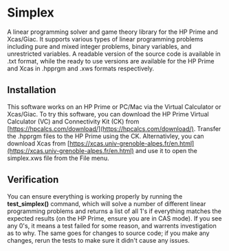 # Simplex
A linear programming solver and game theory library for the HP Prime and Xcas/Giac. It supports various types of linear programming problems including pure and mixed integer problems, binary variables, and unrestricted variables. A readable version of the source code is available in .txt format, while the ready to use versions are available for the HP Prime and Xcas in .hpprgm and .xws formats respectively.

## Installation
This software works on an HP Prime or PC/Mac via the Virtual Calculator or Xcas/Giac. To try this software, you can download the HP Prime Virtual Calculator (VC) and Connectivity Kit (CK) from [https://hpcalcs.com/download/](https://hpcalcs.com/download/). Transfer the .hpprgm files to the HP Prime using the CK. Alternativley, you can download Xcas from [https://xcas.univ-grenoble-alpes.fr/en.html](https://xcas.univ-grenoble-alpes.fr/en.html) and use it to open the simplex.xws file from the File menu.

## Verification
You can ensure everything is working properly by running the **test_simplex()** command, which will solve a number of different linear programming problems and returns a list of all 1's if everything matches the expected results (on the HP Prime, ensure you are in CAS mode). If you see any 0's, it means a test failed for some reason, and warrents investigation as to why. The same goes for changes to source code; if you make any changes, rerun the tests to make sure it didn't cause any issues.
